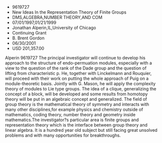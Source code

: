 
* 9619727
* New Ideas In the Representation Theory of Finite Groups
* DMS,ALGEBRA,NUMBER THEORY,AND COM
* 07/01/1997,01/21/1999
* Jonathan Alperin,IL,University of Chicago
* Continuing Grant
* B. Brent Gordon
* 06/30/2001
* USD 201,357.00

Alperin 9619727 The principal investigator will continue to develop his approach
to the structure of endo-permuation modules, especially with a view to the
question of the rank of the Dade group and the question of lifting from
characteristic p. He, together with Linckelmann and Rouquier, will proceed with
their work on putting the whole approach of Puig on a module-theoretic basis.
Jointly with G. Mason, he will apply the complexity theory of modules to Lie
type groups. The idea of a clique, generalizing the concept of a block, will be
developed and some results from homotopy theory will be put in an algebraic
concept and generalized. The field of group theory is the mathematical theory of
symmetry and interacts with many other disciplines,for example physics and
chemistry outside of mathematics, coding theory, number theory and geometry
inside mathematics.The investigator?s particular area is finite groups and
representation theory which is the interface between group theory and linear
algebra. It is a hundred year old subject but still facing great unsolved
problems and with many opportunities for breakthroughs.
